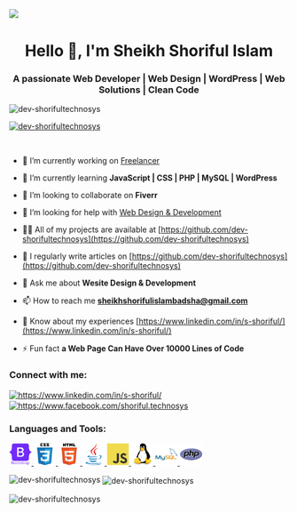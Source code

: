 <img src="https://media.licdn.com/dms/image/v2/D5616AQFXp_1_qct1wg/profile-displaybackgroundimage-shrink_350_1400/B56ZiDQdAqHQAc-/0/1754548786497?e=1757548800&v=beta&t=-T_Xvm-UYWzWH1tyK6Y8dSFVyi2j9eycEjc92MDYCYg" />
<h1 align="center">Hello 👋, I'm Sheikh Shoriful Islam</h1>
<h3 align="center">A passionate Web Developer | Web Design | WordPress | Web Solutions | Clean Code</h3>

<p align="left"> <img src="https://komarev.com/ghpvc/?username=dev-shorifultechnosys&label=Profile%20views&color=0e75b6&style=flat" alt="dev-shorifultechnosys" /> </p>

<p align="left"> <a href="https://github.com/ryo-ma/github-profile-trophy"><img src="https://github-profile-trophy.vercel.app/?username=dev-shorifultechnosys" alt="dev-shorifultechnosys" /></a> </p>

<p align="left"> <a href="https://twitter.com/" target="blank"><img src="https://img.shields.io/twitter/follow/?logo=twitter&style=for-the-badge" alt="" /></a> </p>

- 🔭 I’m currently working on [Freelancer](https://www.freelancer.com/u/technosys1)

- 🌱 I’m currently learning **JavaScript | CSS | PHP | MySQL | WordPress**

- 👯 I’m looking to collaborate on **Fiverr**

- 🤝 I’m looking for help with [Web Design & Development](https://github.com/dev-shorifultechnosys/dev-shorifultechnosys)

- 👨‍💻 All of my projects are available at [https://github.com/dev-shorifultechnosys](https://github.com/dev-shorifultechnosys)

- 📝 I regularly write articles on [https://github.com/dev-shorifultechnosys](https://github.com/dev-shorifultechnosys)

- 💬 Ask me about **Wesite Design & Development**

- 📫 How to reach me **sheikhshorifulislambadsha@gmail.com**

- 📄 Know about my experiences [https://www.linkedin.com/in/s-shoriful/](https://www.linkedin.com/in/s-shoriful/)

- ⚡ Fun fact **a Web Page Can Have Over 10000 Lines of Code**

<h3 align="left">Connect with me:</h3>
<p align="left">
<a href="https://linkedin.com/in/https://www.linkedin.com/in/s-shoriful/" target="blank"><img align="center" src="https://raw.githubusercontent.com/rahuldkjain/github-profile-readme-generator/master/src/images/icons/Social/linked-in-alt.svg" alt="https://www.linkedin.com/in/s-shoriful/" height="30" width="40" /></a>
<a href="https://fb.com/https://www.facebook.com/shoriful.technosys" target="blank"><img align="center" src="https://raw.githubusercontent.com/rahuldkjain/github-profile-readme-generator/master/src/images/icons/Social/facebook.svg" alt="https://www.facebook.com/shoriful.technosys" height="30" width="40" /></a>
</p>

<h3 align="left">Languages and Tools:</h3>
<p align="left"> <a href="https://getbootstrap.com" target="_blank" rel="noreferrer"> <img src="https://raw.githubusercontent.com/devicons/devicon/master/icons/bootstrap/bootstrap-plain-wordmark.svg" alt="bootstrap" width="40" height="40"/> </a> <a href="https://www.w3schools.com/css/" target="_blank" rel="noreferrer"> <img src="https://raw.githubusercontent.com/devicons/devicon/master/icons/css3/css3-original-wordmark.svg" alt="css3" width="40" height="40"/> </a> <a href="https://www.w3.org/html/" target="_blank" rel="noreferrer"> <img src="https://raw.githubusercontent.com/devicons/devicon/master/icons/html5/html5-original-wordmark.svg" alt="html5" width="40" height="40"/> </a> <a href="https://www.java.com" target="_blank" rel="noreferrer"> <img src="https://raw.githubusercontent.com/devicons/devicon/master/icons/java/java-original.svg" alt="java" width="40" height="40"/> </a> <a href="https://developer.mozilla.org/en-US/docs/Web/JavaScript" target="_blank" rel="noreferrer"> <img src="https://raw.githubusercontent.com/devicons/devicon/master/icons/javascript/javascript-original.svg" alt="javascript" width="40" height="40"/> </a> <a href="https://www.linux.org/" target="_blank" rel="noreferrer"> <img src="https://raw.githubusercontent.com/devicons/devicon/master/icons/linux/linux-original.svg" alt="linux" width="40" height="40"/> </a> <a href="https://www.mysql.com/" target="_blank" rel="noreferrer"> <img src="https://raw.githubusercontent.com/devicons/devicon/master/icons/mysql/mysql-original-wordmark.svg" alt="mysql" width="40" height="40"/> </a> <a href="https://www.php.net" target="_blank" rel="noreferrer"> <img src="https://raw.githubusercontent.com/devicons/devicon/master/icons/php/php-original.svg" alt="php" width="40" height="40"/> </a> </p>

<p><img align="left" src="https://github-readme-stats.vercel.app/api/top-langs?username=dev-shorifultechnosys&show_icons=true&locale=en&layout=compact" alt="dev-shorifultechnosys" /></p>

<p>&nbsp;<img align="center" src="https://github-readme-stats.vercel.app/api?username=dev-shorifultechnosys&show_icons=true&locale=en" alt="dev-shorifultechnosys" /></p>

<p><img align="center" src="https://github-readme-streak-stats.herokuapp.com/?user=dev-shorifultechnosys&" alt="dev-shorifultechnosys" /></p>
